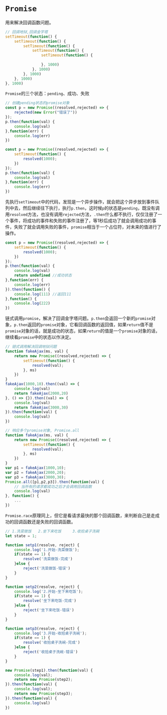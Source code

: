 # `Promise`

用来解决回调函数问题。

```js
// 回调地狱,回调金字塔
setTimeout(function() {
	setTimeout(function() {
		setTimeout(function() {
			setTimeout(function() {
				setTimeout(function() {
				
				}, 1000)
			}, 1000)
		}, 1000)
	}, 1000)
}, 1000)
```

`Promise`的三个状态：`pending`、成功、失败

```js
// 创建pending状态的promise对象
const p = new Promise((resolved,rejected) => {
	rejected(new Error("错误了"))
});
p.then(function(val) {
	console.log(val)
},function(err) {
	console.log(err)
})
```

```js
const p = new Promise((resolved,rejected) => {
	setTimeout(function() {
		resolved(1000);
	})
});
p.then(function(val) {
	console.log(val)
},function(err) {
	console.log(err)
})
```

先执行`setTimeout`中的代码，发现是一个异步操作，就会把这个异步放到事件队列中去，然后继续往下执行，执行`p.then`，这时候`p`的状态是`pending`，既没有调用`resolved`方法，也没有调用`rejected`方法，`.then`什么都不执行，仅仅注册了一个事件，将成功的事件和失败的事件注册了，等1秒后成功了就会调用成功的事件，失败了就会调用失败的事件，`promise`相当于一个占位符，对未来的值进行了操作。

```js
const p = new Promise((resolved,rejected) => {
	setTimeout(function() {
		resolved(1000);
	})
});
p.then(function(val) {
	console.log(val)
	return undefined //成功状态
},function(err) {
	console.log(err)
}).then(function() {
	console.log(111) //返回111
},function() {
	console.log(222)
})
```

链式调用`promise`，解决了回调金字塔问题。`p.then`会返回一个新的`promise`对象，`p.then`返回的`promise`对象，它看回调函数的返回值，如果`return`值不是`promise`对象的话，就是成功的状态，如果`return`的值是一个`promise`对象的话，继续看`promise`中的状态以作决定。

```js
// 链式调用解决回调地狱问题
function fakeAjax(ms, val) {
	return new Promise((resolved,rejected) => {
		setTimeout(function() {
			resolved(val);
		}, ms)
	})
}
fakeAjax(1000,10).then((val) => {
	console.log(val)
	return fakeAjax(2000,20)
}, () => {}).then((val) => {
	console.log(val)
	return fakeAjax(3000,30)
}).then(function(val) {
	console.log(val)
})
```

```js
// 响应多个promise对象, Promise.all
function fakeAjax(ms, val) {
	return new Promise((resolved,rejected) => {
		setTimeout(function() {
			resolved(val);
		}, ms)
	})
}
var p1 = fakeAjax(1000,10);
var p2 = fakeAjax(2000,20);
var p3 = fakeAjax(3000,30);
Promise.all([p1,p2,p3]).then(function(val) { 
    // 当所有的请求都成功之后才会调用回调函数
	console.log(val)
}, function() {
	...
})
```

`Promise.race`原理同上，但它是看请求最快的那个回调函数，来判断自己是走成功的回调函数还是失败的回调函数。

```js
// 1.洗菜做饭	2.坐下来吃饭		3.收拾桌子洗碗
let state = 1;

function setp1(resolve, reject) {
    console.log('1.开始-洗菜做饭');
    if(state == 1) {
        resolve('洗菜做饭-完成')
    }else {
        reject('洗菜做饭-错误')
    }
}

function setp2(resolve, reject) {
    console.log('2.开始-坐下来吃饭');
    if(state == 1) {
        resolve('坐下来吃饭-完成')
    }else {
        reject('坐下来吃饭-错误')
    }
}

function setp3(resolve, reject) {
    console.log('3.开始-收拾桌子洗碗');
    if(state == 1) {
        resolve('收拾桌子洗碗-完成')
    }else {
        reject('收拾桌子洗碗-错误')
    }
}

new Promise(step1).then(function(val) {
    console.log(val);
    return new Promise(step2);
}).then(function(val) {
    console.log(val);
    return new Promise(step3);
}).then(function(val) {
    console.log(val)
})
```

